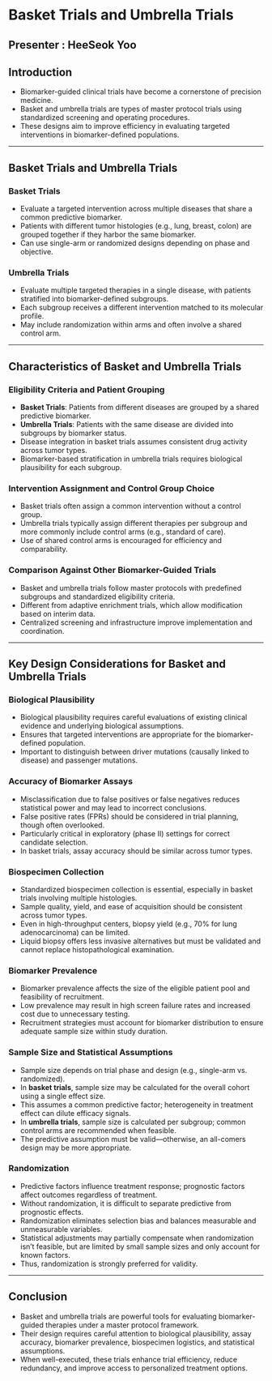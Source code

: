 # Basket Trials and Umbrella Trials

## Presenter : HeeSeok Yoo
## Introduction

- Biomarker-guided clinical trials have become a cornerstone of precision medicine.
- Basket and umbrella trials are types of master protocol trials using standardized screening and operating procedures.
- These designs aim to improve efficiency in evaluating targeted interventions in biomarker-defined populations.

---

## Basket Trials and Umbrella Trials

### Basket Trials

- Evaluate a targeted intervention across multiple diseases that share a common predictive biomarker.
- Patients with different tumor histologies (e.g., lung, breast, colon) are grouped together if they harbor the same biomarker.
- Can use single-arm or randomized designs depending on phase and objective.

### Umbrella Trials

- Evaluate multiple targeted therapies in a single disease, with patients stratified into biomarker-defined subgroups.
- Each subgroup receives a different intervention matched to its molecular profile.
- May include randomization within arms and often involve a shared control arm.

---

## Characteristics of Basket and Umbrella Trials

### Eligibility Criteria and Patient Grouping

- **Basket Trials**: Patients from different diseases are grouped by a shared predictive biomarker.
- **Umbrella Trials**: Patients with the same disease are divided into subgroups by biomarker status.
- Disease integration in basket trials assumes consistent drug activity across tumor types.
- Biomarker-based stratification in umbrella trials requires biological plausibility for each subgroup.

### Intervention Assignment and Control Group Choice

- Basket trials often assign a common intervention without a control group.
- Umbrella trials typically assign different therapies per subgroup and more commonly include control arms (e.g., standard of care).
- Use of shared control arms is encouraged for efficiency and comparability.

### Comparison Against Other Biomarker-Guided Trials

- Basket and umbrella trials follow master protocols with predefined subgroups and standardized eligibility criteria.
- Different from adaptive enrichment trials, which allow modification based on interim data.
- Centralized screening and infrastructure improve implementation and coordination.

---

## Key Design Considerations for Basket and Umbrella Trials

### Biological Plausibility

- Biological plausibility requires careful evaluations of existing clinical evidence and underlying biological assumptions.
- Ensures that targeted interventions are appropriate for the biomarker-defined population.
- Important to distinguish between driver mutations (causally linked to disease) and passenger mutations.

### Accuracy of Biomarker Assays

- Misclassification due to false positives or false negatives reduces statistical power and may lead to incorrect conclusions.
- False positive rates (FPRs) should be considered in trial planning, though often overlooked.
- Particularly critical in exploratory (phase II) settings for correct candidate selection.
- In basket trials, assay accuracy should be similar across tumor types.

### Biospecimen Collection

- Standardized biospecimen collection is essential, especially in basket trials involving multiple histologies.
- Sample quality, yield, and ease of acquisition should be consistent across tumor types.
- Even in high-throughput centers, biopsy yield (e.g., 70% for lung adenocarcinoma) can be limited.
- Liquid biopsy offers less invasive alternatives but must be validated and cannot replace histopathological examination.

### Biomarker Prevalence

- Biomarker prevalence affects the size of the eligible patient pool and feasibility of recruitment.
- Low prevalence may result in high screen failure rates and increased cost due to unnecessary testing.
- Recruitment strategies must account for biomarker distribution to ensure adequate sample size within study duration.

### Sample Size and Statistical Assumptions

- Sample size depends on trial phase and design (e.g., single-arm vs. randomized).
- In **basket trials**, sample size may be calculated for the overall cohort using a single effect size.
- This assumes a common predictive factor; heterogeneity in treatment effect can dilute efficacy signals.
- In **umbrella trials**, sample size is calculated per subgroup; common control arms are recommended when feasible.
- The predictive assumption must be valid—otherwise, an all-comers design may be more appropriate.

### Randomization

- Predictive factors influence treatment response; prognostic factors affect outcomes regardless of treatment.
- Without randomization, it is difficult to separate predictive from prognostic effects.
- Randomization eliminates selection bias and balances measurable and unmeasurable variables.
- Statistical adjustments may partially compensate when randomization isn’t feasible, but are limited by small sample sizes and only account for known factors.
- Thus, randomization is strongly preferred for validity.

---

## Conclusion

- Basket and umbrella trials are powerful tools for evaluating biomarker-guided therapies under a master protocol framework.
- Their design requires careful attention to biological plausibility, assay accuracy, biomarker prevalence, biospecimen logistics, and statistical assumptions.
- When well-executed, these trials enhance trial efficiency, reduce redundancy, and improve access to personalized treatment options.
